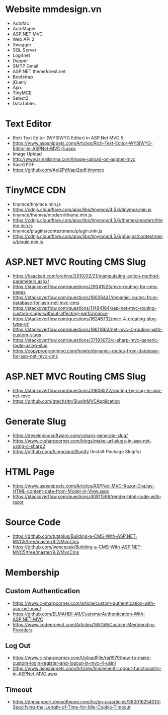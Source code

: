 # Website mmdesign.vn
+ Autofac
+ AutoMaper
+ ASP.NET MVC
+ Web API 2
+ Swagger
+ SQL Server
+ Log4net
+ Dapper
+ SMTP Gmail
+ ASP.NET themeforest.net
+ Bootstrap
+ jQuery
+ Ajax
+ TinyMCE
+ Select2
+ DataTables

# Text Editor
+ Rich Text Editor (WYSIWYG Editor) in ASP.Net MVC 5
+ https://www.aspsnippets.com/Articles/Rich-Text-Editor-WYSIWYG-Editor-in-ASPNet-MVC-5.aspx
+ Image Upload
+ http://www.ismailsirma.com/Image-upload-on-aspnet-mvc
+ Save2PDF
+ https://github.com/Api2Pdf/api2pdf.tinymce

# TinyMCE CDN
+ tinymce/tinymce.min.js
+ https://cdnjs.cloudflare.com/ajax/libs/tinymce/4.5.6/tinymce.min.js
+ tinymce/themes/modern/theme.min.js
+ https://cdnjs.cloudflare.com/ajax/libs/tinymce/4.5.6/themes/modern/theme.min.js
+ tinymce/plugins/contextmenu/plugin.min.js
+ https://cdnjs.cloudflare.com/ajax/libs/tinymce/4.5.6/plugins/contextmenu/plugin.min.js

# ASP.NET MVC Routing CMS Slug
+ https://haacked.com/archive/2010/02/21/manipulating-action-method-parameters.aspx/
+ https://stackoverflow.com/questions/29341525/mvc-routing-for-cms-pages
+ https://stackoverflow.com/questions/16026441/dynamic-routes-from-database-for-asp-net-mvc-cms
+ https://stackoverflow.com/questions/11494184/asp-net-mvc-routing-custom-slugs-without-affecting-performance
+ https://stackoverflow.com/questions/16248732/mvc-4-creating-slug-type-url
+ https://stackoverflow.com/questions/19611863/net-mvc-4-routing-with-custom-slugs
+ https://stackoverflow.com/questions/37193072/c-sharp-mvc-generic-route-using-slug
+ https://copyprogramming.com/howto/dynamic-routes-from-database-for-asp-net-mvc-cms

# ASP.NET MVC Routing CMS Slug
+ https://stackoverflow.com/questions/31606522/routing-by-slug-in-asp-net-mvc
+ https://github.com/gtechsltn/SlugInMVCApplication

# Generate Slug
+ https://developingsoftware.com/csharp-generate-slug/
+ https://www.c-sharpcorner.com/blogs/make-url-slugs-in-asp-net-using-c-sharp2
+ https://github.com/fcingolani/Slugify (Install-Package Slugify)

# HTML Page
+ https://www.aspsnippets.com/Articles/ASPNet-MVC-Razor-Display-HTML-content-data-from-Model-in-View.aspx
+ https://stackoverflow.com/questions/40911599/render-html-code-with-razor

# Source Code
+ https://github.com/tutsplus/Building-a-CMS-With-ASP.NET-MVC5/tree/master/9.2/MvcCms
+ https://github.com/jwmcpeak/Building-a-CMS-With-ASP.NET-MVC5/tree/master/9.2/MvcCms


# Membership

## Custom Authentication
+ https://www.c-sharpcorner.com/article/custom-authentication-with-asp-net-mvc/
+ https://github.com/ELMAHDI-AR/CustomerAuthentication-With-ASP.NET-MVC
+ https://www.codeproject.com/Articles/165159/Custom-Membership-Providers

## Log Out
+ https://www.c-sharpcorner.com/UploadFile/raj1979/how-to-make-custom-login-register-and-logout-in-mvc-4-usin/
+ https://www.aspsnippets.com/Articles/Implement-Logout-functionality-in-ASPNet-MVC.aspx

## Timeout
+ https://dnnsupport.dnnsoftware.com/hc/en-us/articles/360016254013-Specifying-the-Length-of-Time-for-Idle-Cookie-Timeout